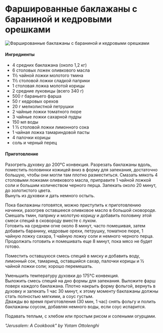 # Фаршированные баклажаны с бараниной и кедровыми орешками

![Фаршированные баклажаны с бараниной и кедровыми орешками](../pics/stuffed_aubergine.avif)

#### Ингредиенты

* 4 средних баклажана (около 1,2 кг)
* 6 столовых ложек оливкового масла
* 1½ чайной ложки молотого тмина
* 1½ столовой ложки сладкой паприки
* 1 столовая ложка молотой корицы
* 2 средние луковицы (всего 340 г)
* 500 г бараньего фарша
* 50 г кедровых орехов
* 20 г мелколистной петрушки
* 2 чайные ложки томатного пюре
* 3 чайные ложки сахарной пудры
* 150 мл воды
* 1 ½ столовой ложки лимонного сока
* 1 чайная ложка тамариндовой пасты
* 4 палочки корицы
* соль и черный перец

#### Приготовление

Разогреть духовку до 200°C конвекция.
Разрезать баклажаны вдоль, поместить половинки кожицей вниз в форму для запекания, достаточно большую, чтобы они могли там плотно разместиться. Смазать мякоть 4 столовыми ложками оливкового масла, приправите 1 чайной ложкой соли и большим количеством черного перца. Запекать около 20 минут, до золотистого цвета.  
Вынуть из духовки и дать немного остыть.

Пока баклажаны готовятся, можно приступить к приготовлению начинки, разогрев оставшееся оливковое масло в большой сковороде. Смешать тмин, паприку и молотую корицу и добавить половину этой смеси специй в сковороду вместе с луком.  
Готовить на среднем огне около 8 минут, часто помешивая, затем добавить баранину, кедровые орехи, петрушку, томатное пюре, 1 чайную ложку сахара, 1 чайную ложку соли и немного черного перца. Продолжать готовить и помешивать еще 8 минут, пока мясо не будет готово.

Поместить оставшуюся смесь специй в миску и добавить воду, лимонный сок, тамаринд, оставшийся сахар, палочки корицы и ½ чайной ложки соли; хорошо перемешать.

Уменьшить температуру духовки до 175°C конвекция.  
Выложить смесь специй на дно формы для запекания. Выложите фарш поверх каждого баклажана. Плотно накрыть форму фольгой, вернуть в духовку и запекать 1 час 30 минут, к этому моменту баклажаны должны стать полностью мягкими, а соус густым.  
Дважды во время приготовления (30 мин, 1 час) снять фольгу и полить баклажаны соусом, добавляя немного воды, если соус испарится.

Подавать теплым, с хлебом или простым рисом и солеными огурцами.

*"Jerusalem: A Cookbook" by Yotam Ottolenghi*
